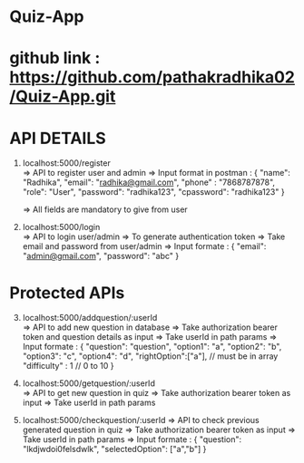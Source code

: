 # Quiz-App

# github link   :   https://github.com/pathakradhika02/Quiz-App.git

# API DETAILS 

1.  localhost:5000/register   
    => API to register user and admin
    => Input format in postman   :    {
                                      "name": "Radhika",
                                      "email": "radhika@gmail.com",
                                      "phone" : "7868787878",
                                      "role": "User",
                                      "password": "radhika123",
                                      "cpassword": "radhika123"
                                      } 
                                      
    => All fields are mandatory to give from user
    
   
2.   localhost:5000/login    
     => API to login user/admin
     => To generate authentication token 
     => Take email and password from user/admin
     => Input formate    :   {
                              "email": "admin@gmail.com",
                              "password": "abc"
                              }
                              
                              
              
#  Protected APIs 
              
3.    localhost:5000/addquestion/:userId                  
      => API to add new question in database
      => Take authorization bearer token and question details as input
      => Take userId in path params
      => Input formate   :    {
                                  "question": "question",
                                  "option1": "a",
                                  "option2": "b",
                                  "option3": "c",
                                  "option4": "d",
                                  "rightOption":["a"],       // must be in array
                                  "difficulty" : 1           // 0 to 10
                              }
                              
                              
         
4.   localhost:5000/getquestion/:userId                                
     => API to get new question in quiz 
     => Take authorization bearer token as input
     => Take userId in path params
     
     
     
5.   localhost:5000/checkquestion/:userId
     => API to check previous generated question in quiz 
     => Take authorization bearer token as input
     => Take userId in path params
     => Input formate      :     {
                                  "question": "lkdjwdoi0felsdwlk",
                                  "selectedOption": ["a","b"]
                                  }
